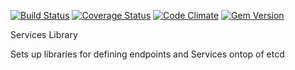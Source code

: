 [![Build Status](https://travis-ci.org/spheromak/services.png?branch=master)](https://travis-ci.org/spheromak/services)
[![Coverage Status](https://coveralls.io/repos/spheromak/services/badge.png?branch=master)](https://coveralls.io/r/spheromak/services?branch=master)
[![Code Climate](https://codeclimate.com/github/spheromak/services.png)](https://codeclimate.com/github/spheromak/services)
[![Gem Version](https://badge.fury.io/rb/jn_services.png)](http://badge.fury.io/rb/jn_services)

Services Library

Sets up libraries for defining endpoints and Services ontop of etcd
